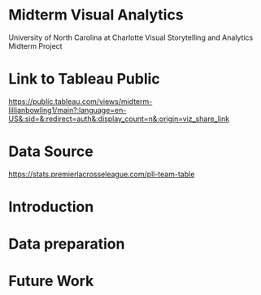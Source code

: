 # Midterm Visual Analytics
University of North Carolina at Charlotte Visual Storytelling and Analytics Midterm Project

# Link to Tableau Public
https://public.tableau.com/views/midterm-lillianbowling1/main?:language=en-US&:sid=&:redirect=auth&:display_count=n&:origin=viz_share_link 

# Data Source 
https://stats.premierlacrosseleague.com/pll-team-table

# Introduction 

# Data preparation 

# Future Work
